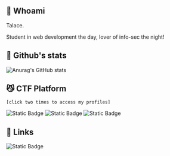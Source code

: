 ## 🤠 Whoami 

Talace.

Student in web development the day, lover of info-sec the night!

## 🐬 Github's stats

![Anurag's GitHub stats](https://github-readme-stats.vercel.app/api?username=StopThatTalace&show_icons=true&theme=radical)

## 😼 CTF Platform
```[click two times to access my profiles]```

![Static Badge](https://img.shields.io/badge/Root%20me-%F0%9F%92%80?label=%F0%9F%92%80&labelColor=Black&color=red&link=https%3A%2F%2Fwww.root-me.org%2FTalace%3Flang%3Dfr) ![Static Badge](https://img.shields.io/badge/HackTheBox-yes?label=%F0%9F%9F%A9%20&labelColor=Black&color=green&link=https%3A%2F%2Fapp.hackthebox.com%2Fprofile%2Foverview) ![Static Badge](https://img.shields.io/badge/TryHackMe-yes?label=%E2%98%81%EF%B8%8F&labelColor=Black&color=orange&link=https%3A%2F%2Ftryhackme.com%2Fp%2F0x.88ta.ko)


## 🔗 Links
![Static Badge](https://img.shields.io/badge/Twitter-yes?label=%F0%9F%90%A4&labelColor=Black&color=blue&link=https%3A%2F%2Ftwitter.com%2FTalace_)
